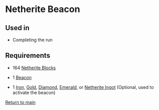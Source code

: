 # Netherite Beacon

## Used in

- Completing the run

## Requirements

- 164 [Netherite Blocks](../blocks/netherite_block.md)

- 1 [Beacon](../blocks/beacon.md)

- 1 [Iron](../resources/iron.md), [Gold](../resources/gold.md), [Diamond](../resources/diamond.md), [Emerald](../resources/emerald.md), or [Netherite Ingot](../resources/netherite_ingot.md) (Optional, used to activate the beacon)

[Return to main](../main.md)

